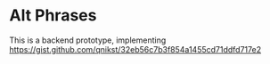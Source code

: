 # Alt Phrases

This is a backend prototype, implementing https://gist.github.com/qnikst/32eb56c7b3f854a1455cd71ddfd717e2
